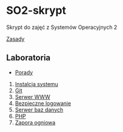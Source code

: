 SO2-skrypt
==========

Skrypt do zajęć z Systemów Operacyjnych 2

[Zasady](Zasady.md)

## Laboratoria

* [Porady](Porady.md)

1. [Instalcja systemu](1-Instalacja-systemu.md)
2. [Git](2-Git.md)
3. [Serwer WWW](3-Serwer-WWW.md)
4. [Bezpieczne logowanie](4-Bezpieczne-logowanie.md)
5. [Serwer baz danych](5-Serwer-baz-danych.md)
6. [PHP](6-PHP.md)
7. [Zapora ogniowa](7-Zapora-ogniowa.md)
